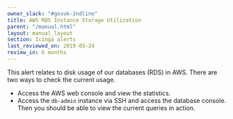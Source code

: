 ```yaml
---
owner_slack: "#govuk-2ndline"
title: AWS RDS Instance Storage Utilization
parent: "/manual.html"
layout: manual_layout
section: Icinga alerts
last_reviewed_on: 2019-03-24
review_in: 6 months
---
```


This alert relates to disk usage of our databases (RDS) in AWS. There are two
ways to check the current usage.

- Access the AWS web console and view the statistics.
- Access the `db-admin` instance via SSH and access the database console. Then
  you should be able to view the current queries in action.
